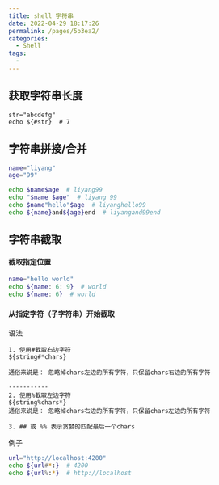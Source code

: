 ```yaml
---
title: shell 字符串
date: 2022-04-29 18:17:26
permalink: /pages/5b3ea2/
categories:
  - Shell
tags:
  - 
---
```

## 获取字符串长度
```
str="abcdefg"
echo ${#str}  # 7
```

## 字符串拼接/合并
```sh
name="liyang"
age="99"

echo $name$age  # liyang99
echo "$name $age"  # liyang 99
echo $name"hello"$age  # liyanghello99
echo ${name}and${age}end  # liyangand99end
```

## 字符串截取
#### 截取指定位置
```sh
name="hello world"
echo ${name: 6: 9}  # world
echo ${name: 6}  # world
```

#### 从指定字符（子字符串）开始截取
语法
```
1. 使用#截取右边字符
${string#*chars}

通俗来说是： 忽略掉chars左边的所有字符，只保留chars右边的所有字符

-----------
2. 使用%截取左边字符
${string%chars*}
通俗来说是： 忽略掉chars右边的所有字符，只保留chars左边的所有字符

3. ## 或 %% 表示贪婪的匹配最后一个chars
```

例子
```sh
url="http://localhost:4200"
echo ${url#*:}  # 4200
echo ${url%:*}  # http://localhost
```